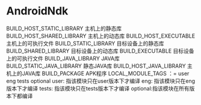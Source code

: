 # AndroidNdk
BUILD_HOST_STATIC_LIBRARY 	主机上的静态库
BUILD_HOST_SHARED_LIBRARY 	主机上的动态库
BUILD_HOST_EXECUTABLE 	主机上的可执行文件
BUILD_STATIC_LIBRARY 	目标设备上的静态库
BUILD_SHARED_LIBRARY 	目标设备上的动态库
BUILD_EXECUTABLE 	目标设备上的可执行文件
BUILD_JAVA_LIBRARY 	JAVA库
BUILD_STATIC_JAVA_LIBRARY 	静态JAVA库
BUILD_HOST_JAVA_LIBRARY 	主机上的JAVA库
BUILD_PACKAGE 	APK程序
LOCAL_MODULE_TAGS ：= user eng tests optional 
user: 指该模块只在user版本下才编译
eng: 指该模块只在eng版本下才编译
tests: 指该模块只在tests版本下才编译
optional:指该模块在所有版本下都编译
